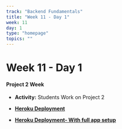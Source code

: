 ```yaml
---
track: "Backend Fundamentals"
title: "Week 11 - Day 1"
week: 11
day: 1
type: "homepage"
topics: ""
---
```


# Week 11 - Day 1

#### Project 2 Week

- **Activity:** Students Work on Project 2

- [**Heroku Deployment**](/backend-fundamentals/week-11/day-1/labs/deploying-a-node-express-app-to-heroku)

- [**Heroku Deployment- With full app setup**](/backend-fundamentals/week-11/day-1/labs/heroku-deployment)